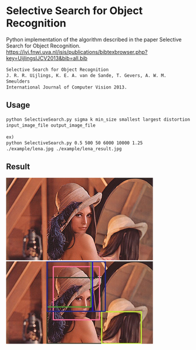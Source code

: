 Selective Search for Object Recognition
=======================================

Python implementation of the algorithm described in the paper Selective Search for Object Recognition.
https://ivi.fnwi.uva.nl/isis/publications/bibtexbrowser.php?key=UijlingsIJCV2013&bib=all.bib

    Selective Search for Object Recognition
    J. R. R. Uijlings, K. E. A. van de Sande, T. Gevers, A. W. M. Smeulders
    International Journal of Computer Vision 2013.

Usage
-----

    python SelectiveSearch.py sigma k min_size smallest largest distortion input_image_file output_image_file
    
    ex)
    python SelectiveSearch.py 0.5 500 50 6000 10000 1.25 ./example/lena.jpg ./example/lena_result.jpg

Result
------

![lena.jpg](./example/lena.jpg) ![lena_result.jpg](./example/lena_result.jpg)
